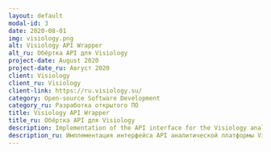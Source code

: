 ```yaml
---
layout: default
modal-id: 3
date: 2020-08-01
img: visiology.png
alt: Visiology API Wrapper
alt_ru: Обёртка API для Visiology
project-date: August 2020
project-date_ru: Август 2020
client: Visiology
client_ru: Visiology
client-link: https://ru.visiology.su/
category: Open-source Software Development
category_ru: Разработка открытого ПО
title: Visiology API Wrapper
title_ru: Обёртка API для Visiology
description: Implementation of the API interface for the Visiology analytics platform in Python3. Development of a library that includes API functionality and complex processing of received data (business logic). Python3.
description_ru: Имплементация интерфейса API аналитической платформы Visiology на Python3. Реализация библиотеки, включающей в себя функционал API и сложную обработку получаемых данных (бизнес-логику). Python3.
---
```

